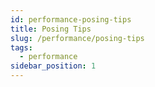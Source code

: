 ```yaml
---
id: performance-posing-tips
title: Posing Tips
slug: /performance/posing-tips
tags:
  - performance
sidebar_position: 1
---
```

